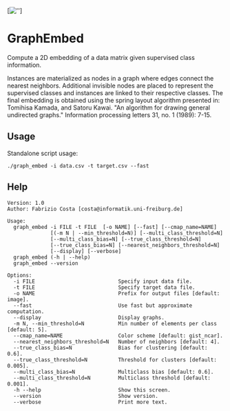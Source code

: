 [![''](https://github.com/fabriziocosta/GraphEmbed/blob/master/img.png)]

# GraphEmbed
Compute a 2D embedding of a data matrix given supervised class information.

Instances are materialized as nodes in a graph where edges connect the
nearest neighbors. Additional invisible nodes are placed to represent the
supervised classes and instances are linked to their respective classes.
The final embedding is obtained using the spring layout algorithm presented in:
Tomihisa Kamada, and Satoru Kawai. "An algorithm for drawing general
undirected graphs." Information processing letters 31, no. 1 (1989): 7-15.


## Usage

Standalone script usage:

```./graph_embed -i data.csv -t target.csv --fast```


## Help

```
Version: 1.0
Author: Fabrizio Costa [costa@informatik.uni-freiburg.de]

Usage:
  graph_embed -i FILE -t FILE  [-o NAME] [--fast] [--cmap_name=NAME]
              [(-m N | --min_threshold=N)] [--multi_class_threshold=N]
              [--multi_class_bias=N] [--true_class_threshold=N]
              [--true_class_bias=N] [--nearest_neighbors_threshold=N]
              [--display] [--verbose]
  graph_embed (-h | --help)
  graph_embed --version

Options:
  -i FILE                           Specify input data file.
  -t FILE                           Specify target data file.
  -o NAME                           Prefix for output files [default: image].
  --fast                            Use fast but approximate computation.
  --display                         Display graphs.
  -m N, --min_threshold=N           Min number of elements per class [default: 5].
  --cmap_name=NAME                  Color scheme [default: gist_ncar].
  --nearest_neighbors_threshold=N   Number of neighbors [default: 4].
  --true_class_bias=N               Bias for clustering [default: 0.6].
  --true_class_threshold=N          Threshold for clusters [default: 0.005].
  --multi_class_bias=N              Multiclass bias [default: 0.6].
  --multi_class_threshold=N         Multiclass threshold [default: 0.001].
  -h --help                         Show this screen.
  --version                         Show version.
  --verbose                         Print more text.

  ```
